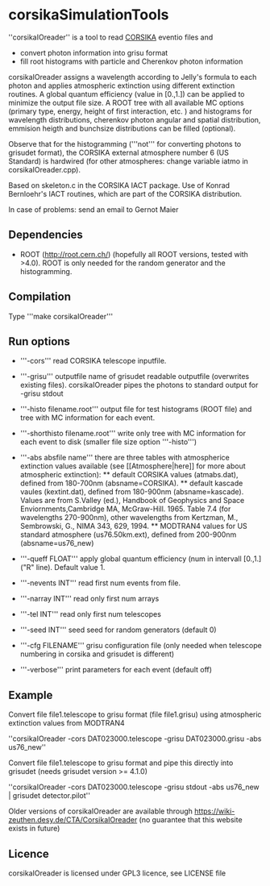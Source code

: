 # corsikaSimulationTools

''corsikaIOreader'' is a tool to read [CORSIKA](https://www.ikp.kit.edu/corsika/index.php) eventio files and 

* convert photon information into grisu format
* fill root histograms with particle and Cherenkov photon information

corsikaIOreader assigns a wavelength according to Jelly's formula to each photon and applies atmospheric extinction using different extinction routines. 
A global quantum efficiency (value in [0.,1.]) can be applied to minimize the output file size.
A ROOT tree with all available MC options (primary type, energy, height of first interaction, etc. ) and
histograms for wavelength distributions, cherenkov photon angular and spatial distribution, emmision heigth and bunchsize 
distributions can be filled (optional).

Observe that for the histogramming ('''not''' for converting photons to grisudet format), the CORSIKA external atmosphere number 6 (US Standard) is hardwired (for other atmospheres: change variable iatmo in corsikaIOreader.cpp).

Based on skeleton.c in the CORSIKA IACT package. Use of Konrad Bernloehr's IACT routines, which are part of the CORSIKA distribution.

In case of problems: send an email to Gernot Maier 

## Dependencies

* ROOT (http://root.cern.ch/) (hopefully all ROOT versions, tested with >4.0). ROOT is only needed for the random generator and the histogramming. 

## Compilation

Type '''make corsikaIOreader'''

## Run options

* '''-cors''' read CORSIKA telescope inputfile. 

* '''-grisu'''  outputfile name of grisudet readable outputfile (overwrites existing files). corsikaIOreader pipes the photons to standard output for -grisu stdout

* '''-histo filename.root''' output file for test histograms (ROOT file) and tree with MC information for each event. 
    
* '''-shorthisto filename.root''' write only tree with MC information for each event to disk (smaller file size option '''-histo''')

* '''-abs absfile name''' there are three tables with atmospherice extinction values available (see [[Atmosphere|here]] for more about atmospheric extinction):
    ** default CORSIKA values (atmabs.dat), defined from 180-700nm (absname=CORSIKA).
    ** default kascade vaules (kextint.dat), defined from 180-900nm (absname=kascade). Values are from S.Valley (ed.), Handbook of Geophysics and Space Enviornments,Cambridge MA, McGraw-Hill. 1965. Table 7.4 (for wavelengths 270-900nm), other wavelengths from Kertzman, M., Sembrowski, G., NIMA 343, 629, 1994.
    ** MODTRAN4 values for US standard atmosphere (us76.50km.ext), defined from 200-900nm (absname=us76_new)
          
* '''-queff FLOAT''' apply global quantum efficiency (num in intervall [0.,1.] ("R" line). Default value 1.

* '''-nevents INT''' read first num events from file. 

* '''-narray INT''' read only first num arrays

* '''-tel INT''' read only first num telescopes

* '''-seed INT''' seed seed for random generators (default 0)

* '''-cfg FILENAME''' grisu configuration file (only needed when telescope numbering in corsika and grisudet is different)

* '''-verbose''' print parameters for each event (default off)

## Example

Convert file file1.telescope to grisu format (file file1.grisu) using atmospheric extinction values from MODTRAN4

  ''corsikaIOreader -cors DAT023000.telescope -grisu DAT023000.grisu -abs us76_new''

Convert file file1.telescope to grisu format and pipe this directly into grisudet (needs grisudet version >= 4.1.0)

 ''corsikaIOreader -cors DAT023000.telescope -grisu stdout -abs us76_new | grisudet detector.pilot''

 Older versions of corsikaIOreader are available through https://wiki-zeuthen.desy.de/CTA/CorsikaIOreader
 (no guarantee that this website exists in future)

## Licence

corsikaIOreader is licensed under GPL3 licence, see LICENSE file
